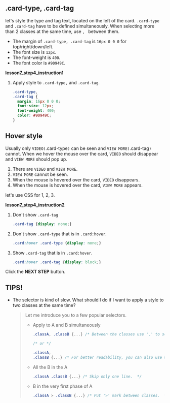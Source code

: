 ## .card-type, .card-tag
let's style the type and tag text, located on the left of the card. `.card-type` and `.card-tag` have to be defined simultaneously. When selecting more than 2 classes at the same time, use `, ` between them. 

* The margin of `.card-type, .card-tag` is `16px 0 0 0` for top/right/down/left.
* The font size is `12px`.
* The font-weight is `400`.
* The font color is `#90949C`.


**lesson7_step4_instruction1**
1. Apply style to `.card-type,` and `.card-tag`.
    ```css
    .card-type, 
    .card-tag {
      margin: 16px 0 0 0;
      font-size: 12px;
      font-weight: 400;
      color: #90949C;
    }
    ```



## Hover style
Usually only `VIDEO(`.card-type`)` can be seen and  `VIEW MORE(`.card-tag`)` cannot. When we hover the mouse over the card, `VIDEO` should disappear and `VIEW MORE` should pop up. 

1. There are `VIDEO` and `VIEW MORE`. 
2. `VIEW MORE` cannot be seen. 
3. When the mouse is hovered over the card, `VIDEO` disappears. 
4. When the mouse is hovered over the card, `VIEW MORE` appears. 

let's use CSS for 1, 2, 3. 


**lesson7_step4_instruction2**
1. Don't show `.card-tag`

    ```css
    .card-tag {display: none;}
    ```

2. Don't show `.card-type` that is in `.card:hover`.

    ```css
    .card:hover .card-type {display: none;}
    ```

3. Show `.card-tag` that is in `.card:hover`.

    ```css
    .card:hover .card-tag {display: block;}
    ```


Click the **NEXT STEP** button.



## TIPS!

- The selector is kind of slow. What should I do if I want to apply a style to two classes at the same time? 

  > Let me introduce you to a few popular selectors. 
  >
  > * Apply to A and B simultaneously 
  >
  >   ```css
  >   .classA, .classB {...} /* Between the classes use ',' to seperate them. */
  >   
  >   /* or */
  >   
  >   .classA, 
  >   .classB {...} /* For better readability, you can also use wrapping for the classes.  */
  >   
  >   ```
  >
  > * All the B in the A
  >
  >   ```css
  >   .classA .classB {...} /* Skip only one line.  */
  >   ```
  >
  > * B in the very first phase of A
  >
  >   ```css
  >   .classA > .classB {...} /* Put '>' mark between classes.  */
  >   ```
